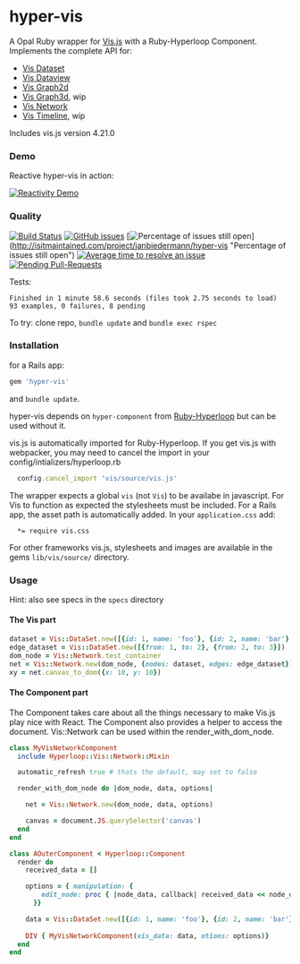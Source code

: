 # hyper-vis

A Opal Ruby wrapper for [Vis.js](http://visjs.org) with a Ruby-Hyperloop Component.
Implements the complete API for:
- [Vis Dataset](http://visjs.org/docs/data/dataset.html)
- [Vis Dataview](http://visjs.org/docs/data/dataview.html)
- [Vis Graph2d](http://visjs.org/docs/graph2d/)
- [Vis Graph3d](http://visjs.org/docs/graph3d/), wip
- [Vis Network](http://visjs.org/docs/network/)
- [Vis Timeline](http://visjs.org/docs/timeline/), wip

Includes vis.js version 4.21.0

### Demo

Reactive hyper-vis in action:

[![Reactivity Demo](http://img.youtube.com/vi/fPSpESBbeMQ/0.jpg)](http://www.youtube.com/watch?v=fPSpESBbeMQ "Reactivity Demo")

### Quality
[![Build Status](https://semaphoreci.com/api/v1/janbiedermann/hyper-vis/branches/master/shields_badge.svg)](https://semaphoreci.com/janbiedermann/hyper-vis)
[![GitHub issues](https://img.shields.io/github/issues/janbiedermann/hyper-vis.svg)](https://github.com/janbiedermann/hyper-vis/issues)
[![Percentage of issues still open](http://isitmaintained.com/badge/open/janbiedermann/hyper-vis.svg)]
(http://isitmaintained.com/project/janbiedermann/hyper-vis "Percentage of issues still open")
[![Average time to resolve an issue](http://isitmaintained.com/badge/resolution/janbiedermann/hyper-vis.svg)](http://isitmaintained.com/project/janbiedermann/hyper-vis "Average time to resolve an issue")
[![Pending Pull-Requests](http://githubbadges.herokuapp.com/janbiedermann/hyper-vis/pulls.svg)](https://github.com/janbiedermann/hyper-vis/pulls)

Tests:
```
Finished in 1 minute 58.6 seconds (files took 2.75 seconds to load)
93 examples, 0 failures, 8 pending
```
To try: clone repo, `bundle update` and `bundle exec rspec`

### Installation
for a Rails app:
```ruby
gem 'hyper-vis'
```
and `bundle update`.

hyper-vis depends on `hyper-component` from [Ruby-Hyperloop](http://ruby-hyperloop.org) but can be used without it.

vis.js is automatically imported for Ruby-Hyperloop. If you get vis.js with webpacker, you may need to cancel the import in your config/intializers/hyperloop.rb
```ruby
  config.cancel_import 'vis/source/vis.js'
```
The wrapper expects a global `vis` (not `Vis`) to be availabe in javascript.
For Vis to function as expected the stylesheets must be included.
For a Rails app, the asset path is automatically added. 
In your `application.css` add:
```
  *= require vis.css
```
For other frameworks vis.js, stylesheets and images are available in the gems `lib/vis/source/` directory.

### Usage

Hint: also see specs in the `specs` directory

#### The Vis part
```ruby
dataset = Vis::DataSet.new([{id: 1, name: 'foo'}, {id: 2, name: 'bar'}, {id: 3, name: 'pub'}])
edge_dataset = Vis::DataSet.new([{from: 1, to: 2}, {from: 2, to: 3}])
dom_node = Vis::Network.test_container
net = Vis::Network.new(dom_node, {nodes: dataset, edges: edge_dataset})
xy = net.canvas_to_dom({x: 10, y: 10})
```
#### The Component part
The Component takes care about all the things necessary to make Vis.js play nice with React.
The Component also provides a helper to access the document.
Vis::Network can be used within the render_with_dom_node.
```ruby
class MyVisNetworkComponent
  include Hyperloop::Vis::Network::Mixin

  automatic_refresh true # thats the default, may set to false

  render_with_dom_node do |dom_node, data, options|

    net = Vis::Network.new(dom_node, data, options)

    canvas = document.JS.querySelector('canvas')
  end
end

class AOuterComponent < Hyperloop::Component
  render do
    received_data = []

    options = { manipulation: {
        edit_node: proc { |node_data, callback| received_data << node_data }
      }}

    data = Vis::DataSet.new([{id: 1, name: 'foo'}, {id: 2, name: 'bar'}, {id: 3, name: 'pub'}])
    
    DIV { MyVisNetworkComponent(vis_data: data, otions: options)}
  end
end
```
